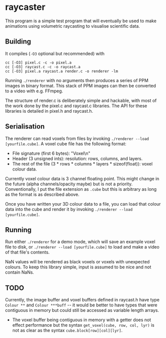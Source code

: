raycaster
=========

This program is a simple test program that will eventually be used to make
animations using volumetric raycasting to visualise scientific data.

## Building

It compiles (`-O3` optional but recommended) with

    cc [-O3] pixel.c -c -o pixel.a
    cc [-O3] raycast.c -c -o raycast.a
    cc [-O3] pixel.a raycast.a render.c -o renderer -lm

Running `./renderer` with no arguments then produces a series of PPM images in
binary format. This stack of PPM images can then be converted to a video with
e.g. FFmpeg.

The structure of render.c is deliberately simple and hackable, with most of the
work done by the pixel.c and raycast.c libraries. The API for these libraries is
detailed in pixel.h and raycast.h.

## Serialisation

The renderer can read voxels from files by invoking `./renderer --load
[yourfile.cube]`. A voxel cube file has the following format:

* File signature (first 6 bytes): "Voxel\n"
* Header (3 unsigned ints): resolution: rows, columns, and layers.
* The rest of the file (3 * rows * columns * layers * sizeof(float)): voxel colour data.

Currently voxel colour data is 3 channel floating point. This might change in
the future (alpha channels/opacity maybe) but is not a priority. Conventionally,
I put the file extension as `.cube` but this is arbitrary as long as the format
is as described above.

Once you have written your 3D colour data to a file, you can load that colour
data into the cube and render it by invoking `./renderer --load [yourfile.cube]`.

## Running

Run either `./renderer` for a demo mode, which will save an example voxel file
to disk, or `./renderer --load [yourfile.cube]` to load and make a video of that
file's contents.

NaN values will be rendered as black voxels or voxels with unexpected colours.
To keep this library simple, input is assumed to be nice and not contain NaNs.

## TODO

Currently, the image buffer and voxel buffers defined in raycast.h have type
`Colour **` and `Colour ***buff` -- it would be better to have types that
were contiguous in memory but could still be accessed as variable length arrays.

- The voxel buffer being contiguous in memory with a getter does not effect
  performance but the syntax `get_voxel(cube, row, col, lyr)` is not as clear as
  the syntax `cube.block[row][col][lyr]`.
